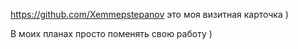 https://github.com/Xemmepstepanov это моя визитная карточка )

В моих планах просто поменять свою работу )